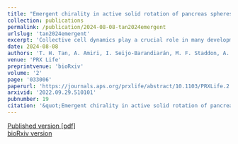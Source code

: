 ```yaml
---
title: "Emergent chirality in active solid rotation of pancreas spheres"
collection: publications
permalink: /publication/2024-08-08-tan2024emergent
urlslug: 'tan2024emergent'
excerpt: 'Collective cell dynamics play a crucial role in many developmental and physiological contexts. While two-dimensional (2D) cell migration has been widely studied, how three-dimensional (3D) geometry and topology interplay with collective cell behavior to determine dynamics and functions remains an open question. In this work, we elucidate the biophysical mechanism underlying rotation in spherical tissues, a phenomenon widely reported both in vivo and in vitro. Using murine pancreas-derived organoids as a model system, we find that epithelial spheres exhibit persistent rotation, rotational axis drift and rotation arrest. Using a 3D vertex model, we demonstrate how the interplay between traction force and polarity alignment can account for these distinct rotational dynamics. Furthermore, our analysis shows that the spherical tissue rotates as an active solid and exhibits spontaneous chiral symmetry breaking. Using a continuum model, we demonstrate how the types and location of topological defects in the polarity field underlie this symmetry breaking process. Altogether, our work shows that tissue chirality can arise via topological defects in the pattern of cell traction forces, with potential implications for left-right symmetry breaking processes in morphogenetic events.'
date: 2024-08-08
authors: 'T. H. Tan, A. Amiri, I. Seijo-Barandiarán, M. F. Staddon, A. Materne, S. Tomas, C. Duclut, M. Popović, A. Grapin-Botton, F. Jülicher'
venue: 'PRX Life'
preprintvenue: 'bioRxiv'
volume: '2'
page: '033006'
paperurl: 'https://journals.aps.org/prxlife/abstract/10.1103/PRXLife.2.033006'
arxivid: '2022.09.29.510101'
pubnumber: 19
citation: '&quot;Emergent chirality in active solid rotation of pancreas spheres&quot;, T. H. Tan, A. Amiri, I. Seijo-Barandiarán, M. F. Staddon, A. Materne, S. Tomas, C. Duclut, M. Popović, A. Grapin-Botton, F. Jülicher, <i>PRX Life</i> <b>2</b>, 033006 (2024).'
---
```

[Published version <i class="fa fa-external-link-alt fa-xs" aria-hidden="true"></i>](https://journals.aps.org/prxlife/abstract/10.1103/PRXLife.2.033006)
[[pdf] <i class="fa fa-download fa-xs" aria-hidden="true"></i>](http://charlieduclut.github.io/files/tan2024emergent.pdf)
<br/>
[bioRxiv version <i class="fa fa-external-link-alt fa-xs" aria-hidden="true"></i>](https://www.biorxiv.org/content/10.1101/2022.09.29.510101)
